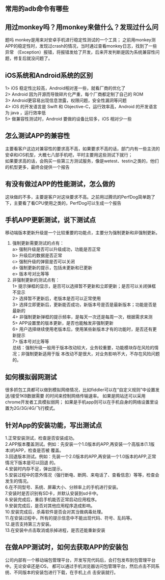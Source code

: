 ## 常用的adb命令有哪些

##  用过monkey吗？用monkey来做什么？发现过什么问
题吗
monkey是用来对安卓手机进行稳定性测试的一个工具；
之前用monkey测APP的稳定性时，发现过crash的情况，当时通过查看monkey日志，找到了一些异常
（Exception）报错，将报错发给了开发，后来开发判断是因为系统兼容性问题，修复后就没问题了。

##  iOS系统和Android系统的区别
1> iOS 稳定性比较高，Android相对差一些，就看厂商的优化了  
2> Android 因为开源而导致碎片化严重，每个厂商都定制了自己的 ROM  
3> Android更容易出现信息泄露，权限问题，安全性漏洞等问题  
4> iOS 的开发语言是 Swift 和 Objective-C，运行效率高，Android 的开发语言为 java ，运行效率低  
5> 做兼容性测试时，Android 要做的设备比较多，iOS 相对少一些

##  怎么测试APP的兼容性
主要看客户这边对兼容性的要求高不高，如果要求不高的话，部门内有一些主流的安卓和iOS机型，大概七八部手机吧，平时主要用这些测试下就行；  
如果要求高的话，会购买一些第三方测试服务，像是wetest、testin之类的，他们的机型更多，最终会提供一个报告
 

##  有没有做过APP的性能测试，怎么做的
这块做的不多，主要是客户对这块要求不高。之前用过腾讯的PerfDog简单跑了下，主要看了看CPU使用之类的，PerfDog可以生成一个报告

##  手机APP更新测试，说下测试点
移动端版本更新升级是一个比较重要的功能点，主要分为强制更新和非强制更新。
1. 强制更新需要测试的点有：  
a> 强制升级是否可以升级成功，功能是否正常  
b> 升级后的数据是否正常  
c> 强制升级的弹窗是否可以关闭  
d> 强制更新的提示，包括未更新和已更新  
e> 版本号对比等等  
2. 非强制更新的测试点有：  
1> 提示弹框的显示，是否可以选择暂不更新和立即更新；是否可以关闭弹框不显示  
2> 选择暂不更新后，老版本是否可以正常使用  
3> 选择立即更新后，更新能否成功，新版本号是否是最新版本；功能是否是最新的  
4> 非强制更新弹框的提示频率，是每天一次还是每周一次，根据需求来测  
5> APP设置里的版本更新，是否也能触发非强制更新  
6> 用户选择继续使用老版本后，使用某些新版本才有的功能时，是否还有更新提示  
7> 版本号对比等等  
总结：强制升级一般用于版本改动较大，业务较重要，功能模块存在风险的情况；非强制更新适用于版
本改动不是很大，对业务影响不大，不存在风险问题的。

##  如何模拟弱网测试
很多抓包工具都可以做到模拟网络情况，比如fiddler可以在“自定义规则”中设置发送/接受1KB数据需要
的时间来控制网络传输速率。
如果是网站还可以采用chrome开发者工具模拟弱网；
如果是手机app则可以在手机自身的网络设置里设置为2G/3G/4G/飞行模式。

##  针对App的安装功能，写出测试点
1.正常安装测试，检查是否安装成功。  
2.APP版本覆盖测试。例如：先安装一个1.0版本的APP,再安装一个高版本(1.1版本)的APP，检查是否被
覆盖。  
3.回退版本测试。例如：先装一个2.0版本的APP,再安装一个1.0版本的APP,正常情况下版本是可以回退
的。  
4.安装时内存不足，弹出提示。  
5.安装过程中的意外情况（强行断电、断网、来电话了、查看信息）等等，检查会发生的情况。  
6.在不同型号、系统、屏幕大小、分辨率上的手机进行安装。  
7.安装时是否识别有SD卡，并默认安装到sd卡中。  
8.安装完成后，重启手机能否正常启动应用程序。  
9.安装完成后，是否对其他应用程序造成影响。  
10.安装完成后，杀毒软件是否会对其当做病毒处理。  
11.在安装过程中，所有的提示信息中不能出现代码、符号、乱码等。  
12.是否支持第三方安装。  
13.在安装中点击取消或杀掉进程，是否还能重新安装  

##  在做APP测试时，如何去获取APP的安装包
公司内部有一个移动端包管理平台，开发写完代码后，会打包发布到包管理平台中。无论安卓还是iOS，
都可以通过手机浏览器访问包管理平台，然后点击不同系统、不同版本的安装包进行下载，在手机上点
击安装就行。
